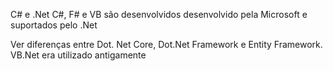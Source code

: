 C#  e .Net
C#, F# e VB são desenvolvidos desenvolvido pela Microsoft e suportados pelo .Net


Ver diferenças entre Dot. Net Core, Dot.Net Framework e Entity Framework. VB.Net era utilizado antigamente

